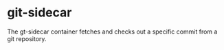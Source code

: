# git-sidecar

The gt-sidecar container fetches and checks out a specific commit from a git repository.
